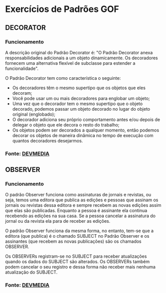 # Exercícios de Padrões GOF

## DECORATOR
### Funcionamento

<p>
A descrição original do Padrão Decorator é: "O Padrão Decorator anexa responsabilidades adicionais a um objeto dinamicamente. Os decoradores fornecem uma alternativa flexível de subclasse para estender a funcionalidade".

O Padrão Decorator tem como característica o seguinte:
<ul>
<li>
Os decoradores têm o mesmo supertipo que os objetos que eles decoram;
</li>
<li>
Você pode usar um ou mais decoradores para englobar um objeto;
</li>
<li>
Uma vez que o decorador tem o mesmo supertipo que o objeto decorado, podemos passar um objeto decorado no lugar do objeto original (englobado);
</li>
<li>
O decorador adiciona seu próprio comportamento antes e/ou depois de delegar o objeto que ele decora o resto do trabalho;
</li>
<li>
Os objetos podem ser decorados a qualquer momento, então podemos decorar os objetos de maneira dinâmica no tempo de execução com quantos decoradores desejarmos.
</li>
</ul>
</p>

### Fonte: <a href="https://www.devmedia.com.br/padrao-de-projeto-decorator-em-java/26238">DEVMEDIA</a>


## OBSERVER
### Funcionamento

<p>
O padrão Observer funciona como assinaturas de jornais e revistas, ou seja, temos uma editora que publica as edições e pessoas que assinam os jornais ou revistas dessa editora e sempre recebem as novas edições assim que elas são publicadas. Enquanto a pessoa é assinante ela continua recebendo as edições na sua casa. Se a pessoa cancelar a assinatura do jornal ou da revista ela para de receber as edições.

O padrão Observer funciona da mesma forma, no entanto, tem-se que a editora (que publica) é o chamado SUBJECT no Padrão Observer e os assinantes (que recebem as novas publicações) são os chamados OBSERVER.

Os OBSERVERs registram-se no SUBJECT para receber atualizações quando os dados do SUBJECT são alterados. Os OBSERVERs também podem cancelar o seu registro e dessa forma não receber mais nenhuma atualização do SUBJECT.
</p>

### Fonte: <a href="https://www.devmedia.com.br/padrao-de-projeto-observer-em-java/26163">DEVMEDIA</a>

